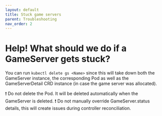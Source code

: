 ```yaml
---
layout: default
title: Stuck game servers
parent: Troubleshooting
nav_order: 2
---
```


# Help! What should we do if a GameServer gets stuck? 

You can run ```kubectl delete gs <Name>``` since this will take down both the GameServer instance, the corresponding Pod as well as the GameServerDetail CRD instance (in case the game server was allocated). 

:exclamation: Do not delete the Pod. It will be deleted automatically when the GameServer is deleted.
:exclamation: Do not manually override GameServer.status details, this will create issues during controller reconciliation. 